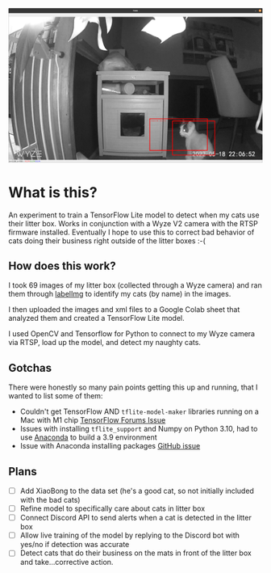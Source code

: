 ![Screenshot of a cat with a box around them and their name](sample.png)

# What is this?

An experiment to train a TensorFlow Lite model to detect when my cats use their litter box. Works in conjunction with a Wyze V2 camera with the RTSP firmware installed. Eventually I hope to use this to correct bad behavior of cats doing their business right outside of the litter boxes :-(

## How does this work?

I took 69 images of my litter box (collected through a Wyze camera) and ran them through [labelImg](https://github.com/tzutalin/labelImg) to identify my cats (by name) in the images.

I then uploaded the images and xml files to a Google Colab sheet that analyzed them and created a TensorFlow Lite model.

I used OpenCV and Tensorflow for Python to connect to my Wyze camera via RTSP, load up the model, and detect my naughty cats.

## Gotchas

There were honestly so many pain points getting this up and running, that I wanted to list some of them:

- Couldn't get TensorFlow AND `tflite-model-maker` libraries running on a Mac with M1 chip [TensorFlow Forums Issue](https://discuss.tensorflow.org/t/tflite-model-maker-with-macos-12/3958)
- Issues with installing `tflite_support` and Numpy on Python 3.10, had to use [Anaconda](https://www.anaconda.com/) to build a 3.9 environment
- Issue with Anaconda installing packages [GitHub issue](https://github.com/conda/conda/issues/9367#issuecomment-558863143)

## Plans

- [ ] Add XiaoBong to the data set (he's a good cat, so not initially included with the bad cats)
- [ ] Refine model to specifically care about cats in litter box
- [ ] Connect Discord API to send alerts when a cat is detected in the litter box
- [ ] Allow live training of the model by replying to the Discord bot with yes/no if detection was accurate
- [ ] Detect cats that do their business on the mats in front of the litter box and take...corrective action.
